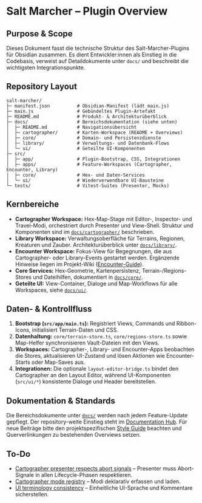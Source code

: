 # Salt Marcher – Plugin Overview

## Purpose & Scope
Dieses Dokument fasst die technische Struktur des Salt-Marcher-Plugins für Obsidian zusammen. Es dient Entwickler:innen als
Einstieg in die Codebasis, verweist auf Detaildokumente unter `docs/` und beschreibt die wichtigsten Integrationspunkte.

## Repository Layout
```
salt-marcher/
├─ manifest.json          # Obsidian-Manifest (lädt main.js)
├─ main.js                # Gebündeltes Plugin-Artefakt
├─ README.md              # Produkt- & Architekturüberblick
├─ docs/                  # Bereichsdokumentation (siehe unten)
│  ├─ README.md           # Navigationsübersicht
│  ├─ cartographer/       # Karten-Workspace (README + Overviews)
│  ├─ core/               # Domain- und Persistenzdienste
│  ├─ library/            # Verwaltungs- und Datenbank-Flows
│  └─ ui/                 # Geteilte UI-Komponenten
├─ src/
│  ├─ app/                # Plugin-Bootstrap, CSS, Integrationen
│  ├─ apps/               # Feature-Workspaces (Cartographer, Encounter, Library)
│  ├─ core/               # Hex- und Daten-Services
│  └─ ui/                 # Wiederverwendbare UI-Bausteine
└─ tests/                 # Vitest-Suites (Presenter, Mocks)
```

## Kernbereiche
- **Cartographer Workspace:** Hex-Map-Stage mit Editor-, Inspector- und Travel-Modi, orchestriert durch Presenter und View-Shell.
  Struktur und Komponenten sind im [`docs/cartographer/`](docs/cartographer/README.md) beschrieben.
- **Library Workspace:** Verwaltungsoberfläche für Terrains, Regionen, Kreaturen und Zauber. Architekturüberblick unter
  [`docs/library/`](docs/library/README.md).
- **Encounter Workspace:** Fokus-View für Begegnungen, die aus Cartographer- oder Library-Events gestartet werden. Ergänzende
  Hinweise liegen im Projekt-Wiki ([Encounter-Guide](../wiki/Encounter.md)).
- **Core Services:** Hex-Geometrie, Kartenpersistenz, Terrain-/Regions-Stores und Dateihilfen, dokumentiert in
  [`docs/core/`](docs/core/README.md).
- **Geteilte UI:** View-Container, Dialoge und Map-Workflows für alle Workspaces, siehe [`docs/ui/`](docs/ui/README.md).

## Daten- & Kontrollfluss
1. **Bootstrap (`src/app/main.ts`):** Registriert Views, Commands und Ribbon-Icons, initialisiert Terrain-Daten und CSS.
2. **Datenhaltung:** `core/terrain-store.ts`, `core/regions-store.ts` sowie Map-Helfer synchronisieren Vault-Dateien mit den Views.
3. **Workspaces:** Cartographer-, Library- und Encounter-Apps beobachten die Stores, aktualisieren UI-Zustand und lösen Aktionen
   wie Encounter-Starts oder Map-Saves aus.
4. **Integrationen:** Die optionale `layout-editor-bridge.ts` bindet den Cartographer an den Layout Editor, während UI-Komponenten
   (`src/ui/*`) konsistente Dialoge und Header bereitstellen.

## Dokumentation & Standards
Die Bereichsdokumente unter [`docs/`](docs/README.md) werden nach jedem Feature-Update gepflegt. Der repository-weite Einstieg steht im
[Documentation Hub](../DOCUMENTATION.md). Für neue Beiträge
bitte den projektspezifischen [Style Guide](../style-guide.md) beachten und Querverlinkungen zu bestehenden Overviews setzen.

## To-Do
- [Cartographer presenter respects abort signals](../todo/cartographer-presenter-abort-handling.md) – Presenter muss Abort-Signale in allen Lifecycle-Phasen respektieren.
- [Cartographer mode registry](../todo/cartographer-mode-registry.md) – Modi deklarativ erfassen und laden.
- [UI terminology consistency](../todo/ui-terminology-consistency.md) – Einheitliche UI-Sprache und Kommentare sicherstellen.
